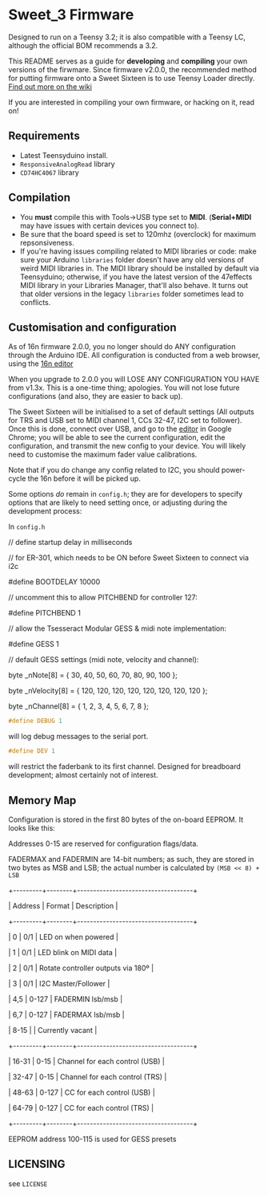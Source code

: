 # Sweet_3 Firmware

Designed to run on a Teensy 3.2; it is also compatible with a Teensy LC, although the official BOM recommends a 3.2.

This README serves as a guide for **developing** and **compiling** your own versions of the firwmare. Since firmware v2.0.0, the recommended method for putting firmware onto a Sweet Sixteen is to use Teensy Loader directly. [Find out more on the wiki][load-firmware]

If you are interested in compiling your own firmware, or hacking on it, read on!

## Requirements

- Latest Teensyduino install.
- `ResponsiveAnalogRead` library
- `CD74HC4067` library

## Compilation

- You **must** compile this with Tools->USB type set to **MIDI**. (**Serial+MIDI** may have issues with certain devices you connect to).
- Be sure that the board speed is set to 120mhz (overclock) for maximum repsonsiveness.
- If you're having issues compiling related to MIDI libraries or code: make sure your Arduino `libraries` folder doesn't have any old versions of weird MIDI libraries in. The MIDI library should be installed by default via Teensyduino; otherwise, if you have the latest version of the 47effects MIDI library in your Libraries Manager, that'll also behave. It turns out that older versions in the legacy `libraries` folder sometimes lead to conflicts.

## Customisation and configuration

As of 16n firmware 2.0.0, you no longer should do ANY configuration through the Arduino IDE. All configuration is conducted from a web browser, using the [16n editor][editor]

When you upgrade to 2.0.0 you will LOSE ANY CONFIGURATION YOU HAVE from v1.3x. This is a one-time thing; apologies. You will not lose future configurations (and also, they are easier to back up).

The Sweet Sixteen will be initialised to a set of default settings (All outputs for TRS and USB set to MIDI channel 1, CCs 32-47, I2C set to follower). Once this is done, connect over USB, and go to the [editor][editor] in Google Chrome; you will be able to see the current configuration, edit the configuration, and transmit the new config to your device. You will likely need to customise the maximum fader value calibrations.

Note that if you do change any config related to I2C, you should power-cycle the 16n before it will be picked up.

Some options _do_ remain in `config.h`; they are for developers to specify options that are likely to need setting once, or adjusting during the development process:

In `config.h`

// define startup delay in milliseconds

// for ER-301, which needs to be ON before Sweet Sixteen to connect via i2c

#define BOOTDELAY 10000

// uncomment this to allow PITCHBEND for controller 127:

#define PITCHBEND 1

// allow the Tsesseract Modular GESS & midi note implementation:

#define GESS 1

// default GESS settings (midi note, velocity and channel):

byte _nNote[8] = { 30, 40, 50, 60, 70, 80, 90, 100 };

byte _nVelocity[8] = { 120, 120, 120, 120, 120, 120, 120, 120 };

byte _nChannel[8] = { 1, 2, 3, 4, 5, 6, 7, 8 };

```C
#define DEBUG 1
```

will log debug messages to the serial port.

```C
#define DEV 1
```

will restrict the faderbank to its first channel. Designed for breadboard development; almost certainly not of interest.

## Memory Map

Configuration is stored in the first 80 bytes of the on-board EEPROM. It looks like this:

Addresses 0-15 are reserved for configuration flags/data.

FADERMAX and FADERMIN are 14-bit numbers; as such, they are stored in two bytes as MSB and LSB; the actual number is calculated by `(MSB << 8) + LSB`

+---------+--------+------------------------------------+

| Address | Format |            Description             |

+---------+--------+------------------------------------+

| 0       | 0/1    | LED on when powered                |

| 1       | 0/1    | LED blink on MIDI data             |

| 2       | 0/1    | Rotate controller outputs via 180º |

| 3       | 0/1    | I2C Master/Follower                |

| 4,5     | 0-127  | FADERMIN lsb/msb                   |

| 6,7     | 0-127  | FADERMAX lsb/msb                   |

| 8-15    |        | Currently vacant                   |

+---------+--------+------------------------------------+

| 16-31   | 0-15   | Channel for each control (USB)     |

| 32-47   | 0-15   | Channel for each control (TRS)     |

| 48-63   | 0-127  | CC for each control (USB)          |

| 64-79   | 0-127  | CC for each control (TRS)          |

+---------+--------+------------------------------------+

EEPROM address 100-115 is used for GESS presets

## LICENSING

see `LICENSE`

[load-firmware]: https://github.com/16n-faderbank/16n/wiki/Firmware:-installation-instructions
[editor]: https://16n-faderbank.github.io/editor

